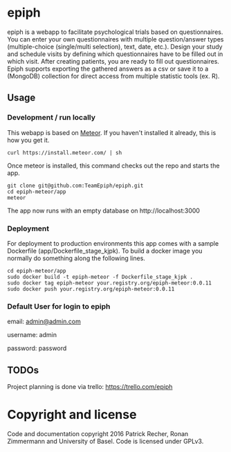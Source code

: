 epiph 
======

epiph is a webapp to facilitate psychological trials based on questionnaires.
You can enter your own questionnaires with multiple question/answer types (multiple-choice (single/multi selection), text, date, etc.). Design your study and schedule visits by defining which questionnaires have to be filled out in which visit. After creating patients, you are ready to fill out questionnaires. Epiph supports exporting the gathered answers as a csv or save it to a (MongoDB) collection for direct access from multiple statistic tools (ex. R).

## Usage

### Development / run locally
This webapp is based on [Meteor](http://meteor.com). If you haven't installed it already, this is how you get it.
```
curl https://install.meteor.com/ | sh
```

Once meteor is installed, this command checks out the repo and starts the app.
```
git clone git@github.com:TeamEpiph/epiph.git
cd epiph-meteor/app
meteor
```
The app now runs with an empty database on http://localhost:3000

### Deployment
For deployment to production environments this app comes with a sample Dockerfile (app/Dockerfile_stage_kjpk).
To build a docker image you normally do something along the following lines.
```
cd epiph-meteor/app
sudo docker build -t epiph-meteor -f Dockerfile_stage_kjpk .
sudo docker tag epiph-meteor your.registry.org/epiph-meteor:0.0.11
sudo docker push your.registry.org/epiph-meteor:0.0.11
```
### Default User for login to epiph

email: admin@admin.com 

username: admin

password: password

## TODOs
Project planning is done via trello: https://trello.com/epiph


# Copyright and license
Code and documentation copyright 2016 Patrick Recher, Ronan Zimmermann and University of Basel. Code is licensed under GPLv3.
